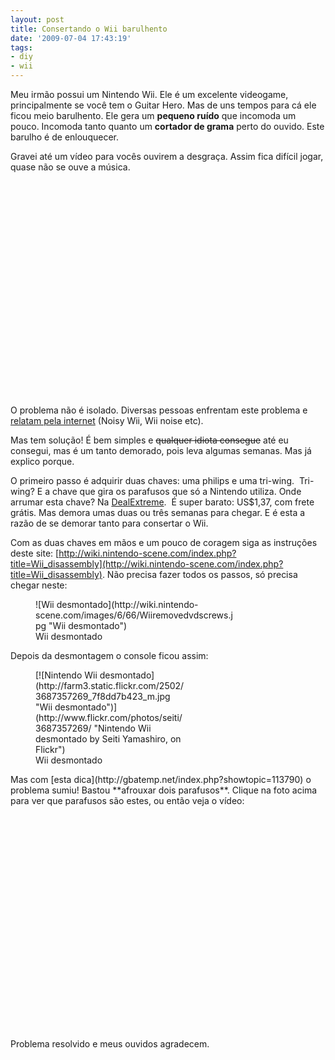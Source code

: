 ```yaml
---
layout: post
title: Consertando o Wii barulhento
date: '2009-07-04 17:43:19'
tags:
- diy
- wii
---
```



Meu irmão possui um Nintendo Wii. Ele é um excelente videogame, principalmente se você tem o Guitar Hero. Mas de uns tempos para cá ele ficou meio barulhento. Ele gera um **pequeno ruído** que incomoda um pouco. Incomoda tanto quanto um **cortador de grama** perto do ouvido. Este barulho é de enlouquecer.

Gravei até um vídeo para vocês ouvirem a desgraça. Assim fica difícil jogar, quase não se ouve a música.

<object classid="clsid:d27cdb6e-ae6d-11cf-96b8-444553540000" codebase="http://download.macromedia.com/pub/shockwave/cabs/flash/swflash.cab#version=6,0,40,0" height="344" width="425"><param name="allowFullScreen" value="true"></param><param name="allowscriptaccess" value="always"></param><param name="src" value="http://www.youtube.com/v/jwF2pJaHjGY&hl=pt-br&fs=1&"></param><param name="allowfullscreen" value="true"></param><embed allowfullscreen="true" allowscriptaccess="always" height="344" src="http://www.youtube.com/v/jwF2pJaHjGY&hl=pt-br&fs=1&" type="application/x-shockwave-flash" width="425"></embed></object>

O problema não é isolado. Diversas pessoas enfrentam este problema e [relatam pela internet](http://www.google.com.br/search?hl=pt-BR&safe=off&client=firefox-a&rls=org.mozilla%3Apt-BR%3Aofficial&hs=82B&q=wii+noise+noisy&btnG=Pesquisar&meta=) (Noisy Wii, Wii noise etc).

Mas tem solução! É bem simples e <span style="text-decoration: line-through;">qualquer idiota consegue</span> até eu consegui, mas é um tanto demorado, pois leva algumas semanas. Mas já explico porque.

O primeiro passo é adquirir duas chaves: uma philips e uma tri-wing.  Tri-wing? E a chave que gira os parafusos que só a Nintendo utiliza. Onde arrumar esta chave? Na [DealExtreme](http://www.dealextreme.com/details.dx/sku.2905).  É super barato: US$1,37, com frete grátis. Mas demora umas duas ou três semanas para chegar. E é esta a razão de se demorar tanto para consertar o Wii.

Com as duas chaves em mãos e um pouco de coragem siga as instruções deste site: [http://wiki.nintendo-scene.com/index.php?title=Wii_disassembly](http://wiki.nintendo-scene.com/index.php?title=Wii_disassembly). Não precisa fazer todos os passos, só precisa chegar neste:

<figure class="wp-caption aligncenter" style="width: 320px;">![Wii desmontado](http://wiki.nintendo-scene.com/images/6/66/Wiiremovedvdscrews.jpg "Wii desmontado")<figcaption class="wp-caption-text">Wii desmontado</figcaption></figure>Depois da desmontagem o console ficou assim:

<figure class="wp-caption aligncenter" style="width: 240px;">[![Nintendo Wii desmontado](http://farm3.static.flickr.com/2502/3687357269_7f8dd7b423_m.jpg "Wii desmontado")](http://www.flickr.com/photos/seiti/3687357269/ "Nintendo Wii desmontado by Seiti Yamashiro, on Flickr")<figcaption class="wp-caption-text">Wii desmontado</figcaption></figure>Mas com [esta dica](http://gbatemp.net/index.php?showtopic=113790) o problema sumiu! Bastou **afrouxar dois parafusos**. Clique na foto acima para ver que parafusos são estes, ou então veja o vídeo:

<object classid="clsid:d27cdb6e-ae6d-11cf-96b8-444553540000" codebase="http://download.macromedia.com/pub/shockwave/cabs/flash/swflash.cab#version=6,0,40,0" height="344" width="425"><param name="allowFullScreen" value="true"></param><param name="allowscriptaccess" value="always"></param><param name="src" value="http://www.youtube.com/v/ygq3nVLgh_w&hl=pt-br&fs=1&"></param><param name="allowfullscreen" value="true"></param><embed allowfullscreen="true" allowscriptaccess="always" height="344" src="http://www.youtube.com/v/ygq3nVLgh_w&hl=pt-br&fs=1&" type="application/x-shockwave-flash" width="425"></embed></object>

Problema resolvido e meus ouvidos agradecem.


